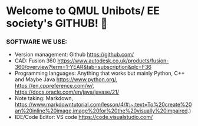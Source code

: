 # Welcome to QMUL Unibots/ EE society's GITHUB! 👋


### SOFTWARE WE USE:

- Version management: Github https://github.com/
- CAD: Fusion 360 https://www.autodesk.co.uk/products/fusion-360/overview?term=1-YEAR&tab=subscription&plc=F36
- Programming languages: Anything that works but mainly Python, C++ and Maybe Java https://www.python.org/, https://en.cppreference.com/w/, https://docs.oracle.com/en/java/javase/21/
- Note taking: Markdown, https://www.markdowntutorial.com/lesson/4/#:~:text=To%20create%20an%20inline%20image,image%20for%20the%20visually%20impaired.)
- IDE/Code Editor: VS code https://code.visualstudio.com/


